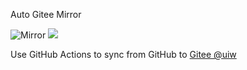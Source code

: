 Auto Gitee Mirror

![Mirror](https://github.com/uiwjs/auto-gitee-mirror/workflows/Mirror/badge.svg) [![](https://jaywcjlove.github.io/sb/ico/gitee.svg)](https://gitee.com/uiw)

Use GitHub Actions to sync from GitHub to [Gitee @uiw](https://gitee.com/uiw)
